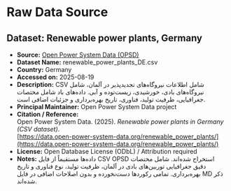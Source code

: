 # Raw Data Source

## Dataset: Renewable power plants, Germany

- **Source:** [Open Power System Data (OPSD)](https://data.open-power-system-data.org/renewable_power_plants/renewable_power_plants_DE.csv)  
- **Dataset Name:** renewable_power_plants_DE.csv  
- **Country:** Germany  
- **Accessed on:** 2025-08-19  
- **Description:** CSV شامل اطلاعات نیروگاه‌های تجدیدپذیر در آلمان، شامل نیروگاه‌های بادی، خورشیدی، زیست‌توده و آبی. داده‌های باد شامل مختصات جغرافیایی، ظرفیت تولید، فناوری، تاریخ بهره‌برداری و جزئیات اضافی است.  
- **Principal Maintainer:** Open Power System Data project  
- **Citation / Reference:**  
  Open Power System Data. (2025). *Renewable power plants in Germany (CSV dataset)*.  
  [https://data.open-power-system-data.org/renewable_power_plants/](https://data.open-power-system-data.org/renewable_power_plants/)  
- **License:** Open Database License (ODbL) / Attribution required  
- **Notes:** داده‌ها مستقیماً از فایل CSV OPSD استخراج شده‌اند. شامل مختصات دقیق جغرافیایی توربین‌های بادی در آلمان، ظرفیت تولید، نوع فناوری و تاریخ بهره‌برداری. تمامی رکوردها دست‌نخورده و بدون اصلاحات اضافی در فایل MD ذکر شده‌اند.
